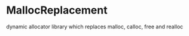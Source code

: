 MallocReplacement
=================

dynamic allocator library which replaces malloc, calloc, free and realloc
